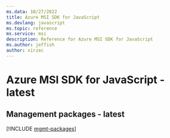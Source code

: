 ```yaml
---
ms.data: 10/27/2022
title: Azure MSI SDK for JavaScript
ms.devlang: javascript
ms.topic: reference
ms.service: msi
description: Reference for Azure MSI SDK for JavaScript
ms.author: jeffish
author: xirzec
---
```

# Azure MSI SDK for JavaScript - latest

## Management packages - latest
[!INCLUDE [mgmt-packages](msi-mgmt-index.md)]